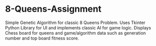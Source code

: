 # 8-Queens-Assignment

Simple Genetic Algorithm for classic 8 Queens Problem. Uses Tkinter Python Library for UI and implements classic AI for game logic.
Displays Chess board for queens and game/algorithm data such as generation number and top board fitness score. 